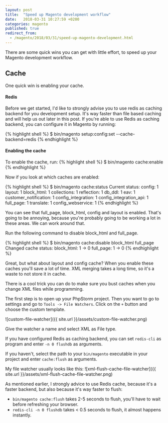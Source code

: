 ```yaml
---
layout: post
title:  "Speed up Magento development workflow"
date:   2018-03-31 10:27:59 +0200
categories: magento
published: true
redirect_from:
  - /magento/2018/03/31/speed-up-magento-development.html
---
```

There are some quick wins you can get with little effort, to speed up your Magento development workflow.

## Cache

One quick win is enabling your cache.

#### Redis
Before we get started, I'd like to strongly advise you to use redis as caching backend for you development setup. It's way faster than file based caching and will help us out later in this post. If you're able to use Redis as caching backend, you can configure it in Magento by running:

{% highlight shell %}
$ bin/magento setup:config:set --cache-backend=redis
{% endhighlight %}

#### Enabling the cache
To enable the cache, run:
{% highlight shell %}
$ bin/magento cache:enable
{% endhighlight %}

Now if you look at which caches are enabled:

{% highlight shell %}
$ bin/magento cache:status
Current status:
                        config: 1
                        layout: 1
                    block_html: 1
                   collections: 1
                    reflection: 1
                        db_ddl: 1
                           eav: 1
         customer_notification: 1
            config_integration: 1
        config_integration_api: 1
                     full_page: 1
                     translate: 1
             config_webservice: 1
{% endhighlight %}

You can see that full_page, block_html, config and layout is enabled.
That's going to be annoying, because you're probably going to be working a lot in these areas.
We can work around that.

Run the following command to disable block_html and full_page.

{% highlight shell %}
$ bin/magento cache:disable block_html full_page
Changed cache status:
                    block_html: 1 -> 0
                     full_page: 1 -> 0
{% endhighlight %}

Great, but what about layout and config cache? When you enable these caches you'll save a lot of time. XML merging takes a long time, so it's a waste to not store it in cache.

There is a cool trick you can do to make sure you bust caches when you change XML files while programming.

The first step is to open up your PhpStorm project.
Then you want to go to settings and go to `Tools -> File Watchers`. Click on the `+` button and choose the custom template.

![custom-file-watcher]({{ site.url }}/assets/custom-file-watcher.png)

Give the watcher a name and select XML as File type.

If you have configured Redis as caching backend, you can set `redis-cli` as program and enter `-n 0 flushdb` as arguments.

If you haven't, select the path to your `bin/magento` executable in your project and enter `cache:flush` as arguments.

My file watcher usually looks like this:
![xml-flush-cache-file-watcher]({{ site.url }}/assets/xml-flush-cache-file-watcher.png)

As mentioned earlier, I strongly advice to use Redis cache, because it's a faster backend, but also because it's way faster to flush:
- `bin/magento cache:flush` takes 2-5 seconds to flush, you'll have to wait before refreshing your browser.
- `redis-cli -n 0 flushdb` takes < 0.5 seconds to flush, it almost happens instantly.
